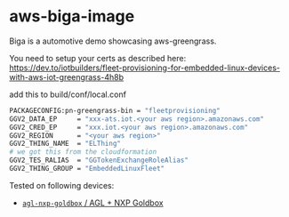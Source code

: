 # aws-biga-image
Biga is a automotive demo showcasing aws-greengrass.

You need to setup your certs as described here:
https://dev.to/iotbuilders/fleet-provisioning-for-embedded-linux-devices-with-aws-iot-greengrass-4h8b

add this to build/conf/local.conf
```bash
PACKAGECONFIG:pn-greengrass-bin = "fleetprovisioning"
GGV2_DATA_EP     = "xxx-ats.iot.<your aws region>.amazonaws.com"
GGV2_CRED_EP     = "xxx.iot.<your aws region>.amazonaws.com"
GGV2_REGION      = "<your aws region>"
GGV2_THING_NAME  = "ELThing"
# we got this from the cloudformation
GGV2_TES_RALIAS  = "GGTokenExchangeRoleAlias" 
GGV2_THING_GROUP = "EmbeddedLinuxFleet"
```

Tested on following devices:
- [`agl-nxp-goldbox` / AGL + NXP Goldbox](meta-aws-demos/conf/devices/agl-nxp-goldbox/README.md)